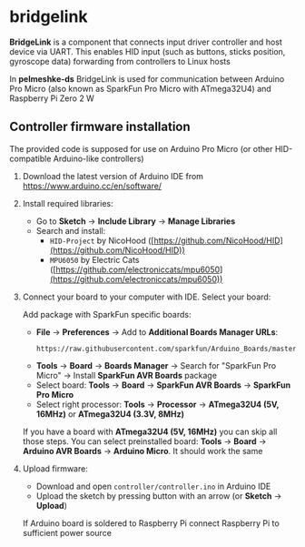 # bridgelink

**BridgeLink** is a component that connects input driver controller and host device via UART. This enables HID input (such as buttons, sticks position, gyroscope data) forwarding from controllers to Linux hosts

In **pelmeshke-ds** BridgeLink is used for communication between Arduino Pro Micro (also known as SparkFun Pro Micro with ATmega32U4) and Raspberry Pi Zero 2 W

## Controller firmware installation

The provided code is supposed for use on Arduino Pro Micro (or other HID-compatible Arduino-like controllers)

1. Download the latest version of Arduino IDE from https://www.arduino.cc/en/software/

2. Install required libraries:
    * Go to **Sketch** -> **Include Library** -> **Manage Libraries**
    * Search and install:
        * `HID-Project` by NicoHood ([https://github.com/NicoHood/HID](https://github.com/NicoHood/HID))
        * `MPU6050` by Electric Cats ([https://github.com/electroniccats/mpu6050](https://github.com/electroniccats/mpu6050))

3. Connect your board to your computer with IDE. Select your board:

    Add package with SparkFun specific boards:

    * **File** -> **Preferences** -> Add to **Additional Boards Manager URLs**:
        ```
        https://raw.githubusercontent.com/sparkfun/Arduino_Boards/master/IDE_Board_Manager/package_sparkfun_index.json
        ```
    * **Tools** -> **Board** -> **Boards Manager** -> Search for "SparkFun Pro Micro" -> Install **SparkFun AVR Boards** package
    * Select board: **Tools** -> **Board** -> **SparkFun AVR Boards** -> **SparkFun Pro Micro**
    * Select right processor: **Tools** -> **Processor** -> **ATmega32U4 (5V, 16MHz)** or **ATmega32U4 (3.3V, 8MHz)**

    If you have a board with **ATmega32U4 (5V, 16MHz)** you can skip all those steps. You can select preinstalled board: **Tools** -> **Board** -> **Arduino AVR Boards** -> **Arduino Micro**. It should work the same

4. Upload firmware:
    * Download and open `controller/controller.ino` in Arduino IDE
    * Upload the sketch by pressing button with an arrow (or **Sketch** -> **Upload**)

    If Arduino board is soldered to Raspberry Pi connect Raspberry Pi to sufficient power source

